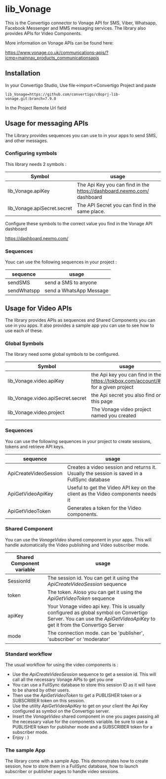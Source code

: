 # lib_Vonage
This is the Convertigo connector to Vonage API for SMS, Viber, Whatsapp, Facebook Messenger and MMS messaging services. The library also provides APIs for Video Components.

More information on Vonage APIs can be found here:

https://www.vonage.co.uk/communications-apis/?icmp=mainnav_products_communicationsapis


## Installation
In your Convertigo Studio, Use file->import->Convertigo Project and paste

    lib_Vonage=https://github.com/convertigo/c8oprj-lib-vonage.git:branch=7.9.0

In the Project Remote Url field

## Usage for messaging APIs
The Library provides sequences you can use to in your apps to send SMS, and other messages.

### Configuring symbols
This library needs 2 symbols :

|Symbol    | usage                   |
|------------| ------------------------|
|lib_Vonage.apiKey  | The Api Key you can find in the https://dashboard.nexmo.com/ dashboard |
|lib_Vonage.apiSecret.secret | The API Secret you can find in the same place. |

Configure these symbols to the correct value you find in the Vonage API dashboard

https://dashboard.nexmo.com/

### Sequences

Youc can use the following sequences in your project :

|sequence    | usage                   |
|------------| ------------------------|
|sendSMS     | send a SMS to anyone    |
|sendWhatspp | send a WhatsApp Message |

## Usage for Video APIs
The library provides APIs as sequences and Shared Components you can use in you apps. It also provides a sample app you can use to see how to use each of these.

### Global Symbols
The library need some global symbols to be configured. 

|Symbol    | usage                   |
|------------| ------------------------|
|lib_Vonage.video.apiKey	| the Api key you can find in the https://tokbox.com/account/#/ for a given project |
|lib_Vonage.video.apiSecret.secret	| the Api secret you also find  on this page |
|lib_Vonage.video.project| The Vonage video project named you created |


### Sequences

You can use the following sequences in your project to create sessions, tokens and retrieve API keys.

|sequence    | usage                   |
|------------| ------------------------|
|ApiCreateVideoSession     | Creates a video session and returns it. Usually the session is saved in a FullSync database|
|ApiGetVideoApiKey         | Useful to get the Video API key on the client as the Video components needs it |
|ApiGetVideoToken          | Generates a token for the Video components.  |

### Shared Component

You can use the _VonageVideo_ shared component in your apps. This will handle automatically the Video publishing and Video subscriber mode. 

|Shared Component variable    | usage                   |
|------------| ------------------------|
|SessionId     | The session id. You can get it using the _ApiCreateVideoSession_ sequence |
|token     | The token. Aloso you can get it using the _ApiGetVideoToken_ sequence |
|apiKey     | Your Vonage video api key. This is usually configured as global symbol on Convertigo Server. You can use the _ApiGetVideoApiKey_ to get it from the Convertigo  Server |
|mode     | The connection mode. can be 'publisher', 'subscriber' or 'moderator' |

### Standard workflow

The usual workflow for using the video components is :

* Use the _ApiCreateVideoSession_ sequence to get a session id. This will call all the necessary Vonage APIs to get you one
* You can use a FullSync database to store this session ID as it will have to be shared by other users.
* Then use the _ApiGetVideoToken_ to get a PUBLISHER token or a SUBSCRIBER token on this session.
* Use the utility _ApiGetVideoApiKey_ to get on your client the Api Key configured as symbol on the Convertigo server.
* Insert the _VonageVideo_ shared component in one you pages passing all the necessary value for the components variable. be sure to use a PUBLISHER token for publisher mode and a SUBSCRIBER token for a subscriber mode.
* Enjoy : )
  
### The sample App

The library come with a sample App. This demonstrates how to create session, how to store them in a FullSync database, how to launch subscriber or publisher pages to handle video sessions.
